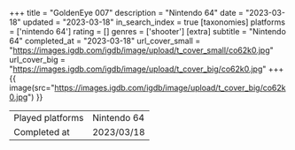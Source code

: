 +++
title = "GoldenEye 007"
description = "Nintendo 64"
date = "2023-03-18"
updated = "2023-03-18"
in_search_index = true
[taxonomies]
platforms = ['nintendo 64']
rating = []
genres = ['shooter']
[extra]
subtitle = "Nintendo 64"
completed_at = "2023-03-18"
url_cover_small = "https://images.igdb.com/igdb/image/upload/t_cover_small/co62k0.jpg"
url_cover_big = "https://images.igdb.com/igdb/image/upload/t_cover_big/co62k0.jpg"
+++
{{ image(src="https://images.igdb.com/igdb/image/upload/t_cover_big/co62k0.jpg") }}

|              |            |
| ------------ | ---------- |
| Played platforms    | Nintendo 64 |
| Completed at | 2023/03/18 |

